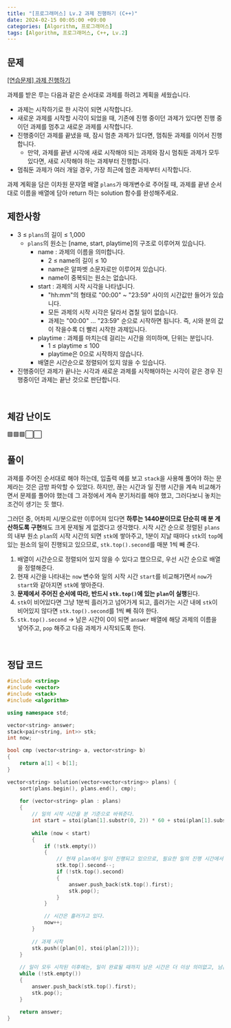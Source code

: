 ```yaml
---
title: "[프로그래머스] Lv.2 과제 진행하기 (C++)"
date: 2024-02-15 00:05:00 +09:00
categories: [Algorithm, 프로그래머스]
tags: [Algorithm, 프로그래머스, C++, Lv.2]
---
```

## **문제**
[[연습문제] 과제 진행하기](https://school.programmers.co.kr/learn/courses/30/lessons/176962)

과제를 받은 루는 다음과 같은 순서대로 과제를 하려고 계획을 세웠습니다.

- 과제는 시작하기로 한 시각이 되면 시작합니다.
- 새로운 과제를 시작할 시각이 되었을 때, 기존에 진행 중이던 과제가 있다면 진행 중이던 과제를 멈추고 새로운 과제를 시작합니다.
- 진행중이던 과제를 끝냈을 때, 잠시 멈춘 과제가 있다면, 멈춰둔 과제를 이어서 진행합니다.
    - 만약, 과제를 끝낸 시각에 새로 시작해야 되는 과제와 잠시 멈춰둔 과제가 모두 있다면, 새로 시작해야 하는 과제부터 진행합니다.
- 멈춰둔 과제가 여러 개일 경우, 가장 최근에 멈춘 과제부터 시작합니다.

과제 계획을 담은 이차원 문자열 배열 `plans`가 매개변수로 주어질 때, 과제를 끝낸 순서대로 이름을 배열에 담아 return 하는 solution 함수를 완성해주세요.
<br>

## **제한사항**
- 3 ≤ `plans`의 길이 ≤ 1,000
    - `plans`의 원소는 [name, start, playtime]의 구조로 이루어져 있습니다.
        - name : 과제의 이름을 의미합니다.
            - 2 ≤ name의 길이 ≤ 10
            - name은 알파벳 소문자로만 이루어져 있습니다.
            - name이 중복되는 원소는 없습니다.
        - start : 과제의 시작 시각을 나타냅니다.
            - "hh:mm"의 형태로 "00:00" ~ "23:59" 사이의 시간값만 들어가 있습니다.
            - 모든 과제의 시작 시각은 달라서 겹칠 일이 없습니다.
            - 과제는 "00:00" ... "23:59" 순으로 시작하면 됩니다. 즉, 시와 분의 값이 작을수록 더 빨리 시작한 과제입니다.
        - playtime : 과제를 마치는데 걸리는 시간을 의미하며, 단위는 분입니다.
            - 1 ≤ playtime ≤ 100
            - playtime은 0으로 시작하지 않습니다.
        - 배열은 시간순으로 정렬되어 있지 않을 수 있습니다.
- 진행중이던 과제가 끝나는 시각과 새로운 과제를 시작해야하는 시각이 같은 경우 진행중이던 과제는 끝난 것으로 판단합니다.
<br>

## **체감 난이도**
🟩🟩🟩⬜⬜
<br>

## **풀이**
과제를 주어진 순서대로 해야 하는데, 입출력 예를 보고 `stack`을 사용해 풀어야 하는 문제라는 것은 금방 파악할 수 있었다. 하지만, 끊는 시간과 일 진행 시간을 계속 비교해가면서 문제를 풀어야 했는데 그 과정에서 계속 분기처리를 해야 했고, 그러다보니 놓치는 조건이 생기는 듯 했다.

그러던 중, 어차피 시/분으로만 이루어져 있다면 **하루는 1440분이므로 단순히 매 분 계산하도록 구현**해도 크게 문제될 게 없겠다고 생각했다. 시작 시간 순으로 정렬된 `plans` 의 내부 원소 `plan`의 시작 시간의 되면 `stk`에 쌓아주고, 1분이 지날 때마다 `stk`의 `top`에 있는 원소의 일이 진행되고 있으므로, `stk.top().second`를 매분 1씩 빼 준다.

1. 배열이 시간순으로 정렬되어 있지 않을 수 있다고 했으므로, 우선 시간 순으로 배열을 정렬해준다.
2. 현재 시간을 나타내는 `now` 변수와 일의 시작 시간 `start`를 비교해가면서 `now`가 `start`와 같아지면 `stk`에 쌓아준다.
3. **문제에서 주어진 순서에 따라, 반드시 `stk.top()`에 있는 `plan`이 실행**된다.
4. `stk`이 비어있다면 그냥 1분씩 흘러가고 넘어가게 되고, 흘러가는 시간 내에 `stk`이 비어있지 않다면 `stk.top().second`를 1씩 빼 줘야 한다.
5. `stk.top().second` -> 남은 시간이 0이 되면 `answer` 배열에 해당 과제의 이름을 넣어주고, `pop` 해주고 다음 과제가 시작되도록 한다.
<br>

## **정답 코드**
```c++
#include <string>
#include <vector>
#include <stack>
#include <algorithm>

using namespace std;

vector<string> answer;
stack<pair<string, int>> stk;
int now;

bool cmp (vector<string> a, vector<string> b)
{
    return a[1] < b[1];
}

vector<string> solution(vector<vector<string>> plans) {    
    sort(plans.begin(), plans.end(), cmp);
    
    for (vector<string> plan : plans)
    {
        // 일의 시작 시간을 분 기준으로 바꿔준다.
        int start = stoi(plan[1].substr(0, 2)) * 60 + stoi(plan[1].substr(3, 2));
        
        while (now < start)
        {
            if (!stk.empty())
            {
                // 현재 plan에서 일이 진행되고 있으므로, 필요한 일의 진행 시간에서 1분 빼주는 것이다.
                stk.top().second--;
                if (!stk.top().second)
                {
                    answer.push_back(stk.top().first);
                    stk.pop();
                }
            }

            // 시간은 흘러가고 있다.
            now++;
        }
        
        // 과제 시작
        stk.push({plan[0], stoi(plan[2])});
    }
    
    // 일이 모두 시작된 이후에는, 일이 완료될 때까지 남은 시간은 더 이상 의미없고, 남은 과제를 순서대로 마무리하면 된다.
    while (!stk.empty())
    {
        answer.push_back(stk.top().first);
        stk.pop();
    }
    
    return answer;
}
```